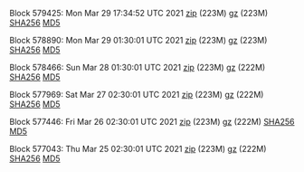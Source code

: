 Block 579425: Mon Mar 29 17:34:52 UTC 2021 [zip](https://files.01coin.io/mainnet/2021-03-29/bootstrap.dat.zip) (223M) [gz](https://files.01coin.io/mainnet/2021-03-29/bootstrap.dat.tar.gz) (223M) [SHA256](https://files.01coin.io/mainnet/2021-03-29/sha256.txt) [MD5](https://files.01coin.io/mainnet/2021-03-29/md5.txt)

Block 578890: Mon Mar 29 01:30:01 UTC 2021 [zip](https://files.01coin.io/mainnet/2021-03-29/bootstrap.dat.zip) (223M) [gz](https://files.01coin.io/mainnet/2021-03-29/bootstrap.dat.tar.gz) (223M) [SHA256](https://files.01coin.io/mainnet/2021-03-29/sha256.txt) [MD5](https://files.01coin.io/mainnet/2021-03-29/md5.txt)

Block 578466: Sun Mar 28 01:30:01 UTC 2021 [zip](https://files.01coin.io/mainnet/2021-03-28/bootstrap.dat.zip) (223M) [gz](https://files.01coin.io/mainnet/2021-03-28/bootstrap.dat.tar.gz) (222M) [SHA256](https://files.01coin.io/mainnet/2021-03-28/sha256.txt) [MD5](https://files.01coin.io/mainnet/2021-03-28/md5.txt)

Block 577969: Sat Mar 27 02:30:01 UTC 2021 [zip](https://files.01coin.io/mainnet/2021-03-27/bootstrap.dat.zip) (223M) [gz](https://files.01coin.io/mainnet/2021-03-27/bootstrap.dat.tar.gz) (222M) [SHA256](https://files.01coin.io/mainnet/2021-03-27/sha256.txt) [MD5](https://files.01coin.io/mainnet/2021-03-27/md5.txt)

Block 577446: Fri Mar 26 02:30:01 UTC 2021 [zip](https://files.01coin.io/mainnet/2021-03-26/bootstrap.dat.zip) (223M) [gz](https://files.01coin.io/mainnet/2021-03-26/bootstrap.dat.tar.gz) (222M) [SHA256](https://files.01coin.io/mainnet/2021-03-26/sha256.txt) [MD5](https://files.01coin.io/mainnet/2021-03-26/md5.txt)

Block 577043: Thu Mar 25 02:30:01 UTC 2021 [zip](https://files.01coin.io/mainnet/2021-03-25/bootstrap.dat.zip) (223M) [gz](https://files.01coin.io/mainnet/2021-03-25/bootstrap.dat.tar.gz) (222M) [SHA256](https://files.01coin.io/mainnet/2021-03-25/sha256.txt) [MD5](https://files.01coin.io/mainnet/2021-03-25/md5.txt)
